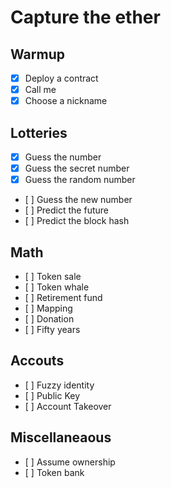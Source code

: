 # Capture the ether

## Warmup
- [x] Deploy a contract
- [x] Call me
- [x] Choose a nickname

## Lotteries
- [x] Guess the number
- [x] Guess the secret number
- [x] Guess the random number
- [ ] Guess the new number
- [ ] Predict the future
- [ ] Predict the block hash

## Math
- [ ] Token sale
- [ ] Token whale
- [ ] Retirement fund
- [ ] Mapping
- [ ] Donation
- [ ] Fifty years

## Accouts
- [ ] Fuzzy identity
- [ ] Public Key
- [ ] Account Takeover

## Miscellaneaous
- [ ] Assume ownership
- [ ] Token bank
